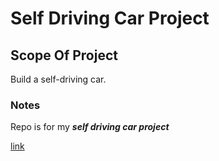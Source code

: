 # Self Driving Car Project

## Scope Of Project

Build a self-driving car.

### Notes

Repo is for my **_self driving car project_**

[link](https://en.wikipedia.org/wiki/Autonomous_car)



